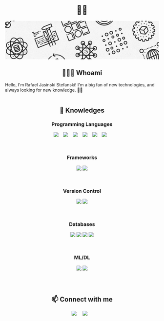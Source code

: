 <h1 align="center"> 👋🏼 </h1>
<div align="center">
  <img src="https://github.com/jstefanski/jstefanski/blob/main/banner.jpg" alt="header"/>
</div>

<h2 align="center"> 👨🏼‍💻 Whoami</h2>
Hello, I'm Rafael Jasinski Stefanski! I'm a big fan of new technologies, and always looking for new knowledge. 🖖🏼

<br />
<br />

<h2 align="center"> 🔭 Knowledges </h2>
<h3 align="center"> Programming Languages </h3>
<p align="center">
  <img src="https://img.shields.io/badge/python%20-%2314354C.svg?&style=for-the-badge&logo=python&logoColor=white"/>&nbsp;&nbsp;&nbsp;
  <img src="https://img.shields.io/badge/java-%23ED8B00.svg?&style=for-the-badge&logo=java&logoColor=white"/>&nbsp;&nbsp;&nbsp;
  <img src="https://img.shields.io/badge/r-%23276DC3.svg?&style=for-the-badge&logo=r&logoColor=white"/>&nbsp;&nbsp;&nbsp;
  <img src="https://img.shields.io/badge/markdown-%23000000.svg?&style=for-the-badge&logo=markdown&logoColor=white"/>&nbsp;&nbsp;&nbsp;
  <img src="https://img.shields.io/badge/shell_script%20-%23121011.svg?&style=for-the-badge&logo=gnu-bash&logoColor=white"/>&nbsp;&nbsp;&nbsp;
  <img src="https://img.shields.io/badge/shell_script%20-%23121011.svg?&style=for-the-badge&logo=gnu-bash&logoColor=white"/>&nbsp;&nbsp;&nbsp;
</p>

<br />

<h3 align="center"> Frameworks</h3>
<p align="center">
  <img src="https://img.shields.io/badge/django%20-%23092E20.svg?&style=for-the-badge&logo=django&logoColor=white"/>
  <img src="https://img.shields.io/badge/flask%20-%23000.svg?&style=for-the-badge&logo=flask&logoColor=white"/>
</p>

<br />

<h3 align="center"> Version Control </h3>
<p align="center">
  <img src="https://img.shields.io/badge/git%20-%23F05033.svg?&style=for-the-badge&logo=git&logoColor=white"/>
  <img src="https://img.shields.io/badge/github%20-%23121011.svg?&style=for-the-badge&logo=github&logoColor=white"/>
</p>

<br />

<h3 align="center"> Databases </h3>
<p align="center">
  <img src="https://img.shields.io/badge/mysql-%2300f.svg?&style=for-the-badge&logo=mysql&logoColor=white"/>
  <img src="https://img.shields.io/badge/postgres-%23316192.svg?&style=for-the-badge&logo=postgresql&logoColor=white"/>
  <img src="https://img.shields.io/badge/sqlite-%2307405e.svg?&style=for-the-badge&logo=sqlite&logoColor=white"/>
  <img src="https://img.shields.io/badge/oracle%20-%23F00000.svg?&style=for-the-badge&logo=oracle&logoColor=white" />
</p>

<br />

<h3 align="center"> ML/DL </h3>
<p align="center">
  <img src="https://img.shields.io/badge/pandas%20-%23150458.svg?&style=for-the-badge&logo=pandas&logoColor=white" />
  <img src="https://img.shields.io/badge/numpy%20-%23013243.svg?&style=for-the-badge&logo=numpy&logoColor=white" />
</p>

<br />
<br />

<h2  align="center"> 📫 Connect with me </h2>
<p align="center">
  <a target="_blank"href="https://www.linkedin.com/in/rafaelstefanski/"><img src="https://img.shields.io/badge/linkedin-%230077B5.svg?&style=for-the-badge&logo=linkedin&logoColor=white" /></a>&nbsp;&nbsp;&nbsp;&nbsp;
  <a target="_blank"href="https://instagram.com/rafael.jstefanski"><img src="https://img.shields.io/badge/instagram%20-%23E4405F.svg?&style=for-the-badge&logo=Instagram&logoColor=white"/></a>&nbsp;&nbsp;&nbsp;&nbsp;
</p>
